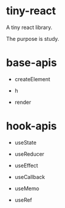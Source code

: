 # tiny-react
A tiny react library.

The purpose is study.

# base-apis
- createElement

- h

- render

# hook-apis
- useState

- useReducer

- useEffect

- useCallback

- useMemo

- useRef
